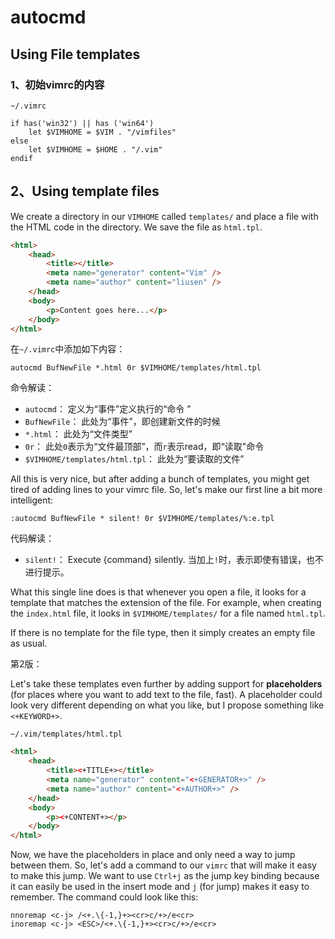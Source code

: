 # autocmd

## Using File templates

### 1、初始vimrc的内容

`~/.vimrc`

```
if has('win32') || has ('win64')
    let $VIMHOME = $VIM . "/vimfiles"
else
    let $VIMHOME = $HOME . "/.vim"
endif
```

## 2、Using template files

We create a directory in our `VIMHOME` called `templates/` and place a file with the HTML code in the directory. We save the file as `html.tpl`.

```html
<html>
    <head>
        <title></title>
        <meta name="generator" content="Vim" />
        <meta name="author" content="liusen" />
    </head>
    <body>
        <p>Content goes here...</p>
    </body>
</html>
```

在`~/.vimrc`中添加如下内容：
```
autocmd BufNewFile *.html 0r $VIMHOME/templates/html.tpl
```

命令解读：
- `autocmd`： 定义为“事件”定义执行的“命令 ”
- `BufNewFile`： 此处为“事件”，即创建新文件的时候
- `*.html`： 此处为“文件类型”
- `0r`： 此处`0`表示为“文件最顶部”，而`r`表示read，即“读取"命令
- `$VIMHOME/templates/html.tpl`： 此处为“要读取的文件”

All this is very nice, but after adding a bunch of templates, you might get tired of adding lines to your vimrc file. So, let's make our first line a bit more intelligent: 
```
:autocmd BufNewFile * silent! 0r $VIMHOME/templates/%:e.tpl
```

代码解读：
- `silent!`： Execute {command} silently. 当加上`!`时，表示即使有错误，也不进行提示。

What this single line does is that whenever you open a file, it looks for a template that matches the extension of the file. For example, when creating the `index.html` file, it looks in `$VIMHOME/templates/` for a file named `html.tpl`.

If there is no template for the file type, then it simply creates an empty file as usual. 

第2版：

Let's take these templates even further by adding support for **placeholders** (for places where you want to add text to the file, fast). A placeholder could look very different  depending on what you like, but I propose something like `<+KEYWORD+>`.

`~/.vim/templates/html.tpl`

```html
<html>
    <head>
        <title><+TITLE+></title>
        <meta name="generator" content="<+GENERATOR+>" />
        <meta name="author" content="<+AUTHOR+>" />
    </head>
    <body>
        <p><+CONTENT+></p>
    </body>
</html>
```

Now, we have the placeholders in place and only need a way to jump between them. So, let's add a command to our `vimrc` that will make it easy to make this jump. We want to use `Ctrl+j` as the jump key binding because it can easily be used in the insert mode and `j` (for jump) makes it easy to remember. The command could look like this:

```vim
nnoremap <c-j> /<+.\{-1,}+><cr>c/+>/e<cr>
inoremap <c-j> <ESC>/<+.\{-1,}+><cr>c/+>/e<cr>
```
